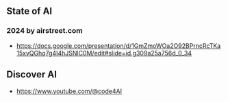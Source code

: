 ## State of AI 

### 2024 by airstreet.com
- https://docs.google.com/presentation/d/1GmZmoWOa2O92BPrncRcTKa15xvQGhq7g4I4hJSNlC0M/edit#slide=id.g309a25a756d_0_34


## Discover AI
- https://www.youtube.com/@code4AI